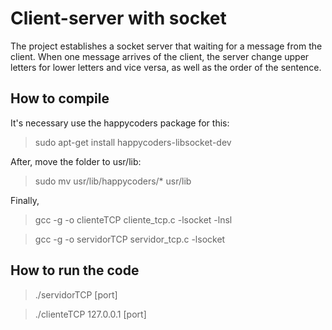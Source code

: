 # Client-server with socket

The project establishes a socket server that waiting for a message from the client. When one message arrives of the client, the server change upper letters for lower letters and vice versa, as well as the order of the sentence.

## How to compile

It's necessary use the happycoders package for this:

> sudo apt-get install happycoders-libsocket-dev

After, move the folder to usr/lib:

> sudo mv usr/lib/happycoders/* usr/lib

Finally,

> gcc -g -o clienteTCP cliente_tcp.c -lsocket -lnsl

> gcc -g -o servidorTCP servidor_tcp.c -lsocket

## How to run the code

> ./servidorTCP [port]

> ./clienteTCP 127.0.0.1 [port]
